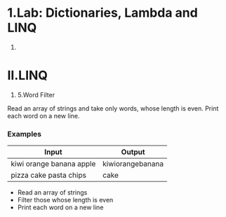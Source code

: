 ﻿# 1.Lab: Dictionaries, Lambda and LINQ
1.
# II.LINQ

1. 5.Word Filter

Read an array of strings and take only words, whose length is even. Print each word on a new line.

### Examples

| **Input** | **Output** |
| --- | --- |
| kiwi orange banana apple | kiwiorangebanana |
| pizza cake pasta chips | cake |

- Read an array of strings
- Filter those whose length is even
- Print each word on a new line